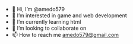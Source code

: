 - 👋 Hi, I’m @amedo579
- 👀 I’m interested in game and web development
- 🌱 I’m currently learning html
- 💞️ I’m looking to collaborate on 
- 📫 How to reach me amedo579@gmail.com

<!---
amedo579/amedo579 is a ✨ special ✨ repository because its `README.md` (this file) appears on your GitHub profile.
You can click the Preview link to take a look at your changes.
--->
